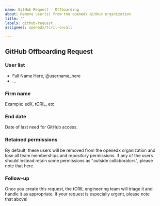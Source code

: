 ```yaml
---
name: GitHub Request - Offboarding
about: Remove user(s) from the openedx GitHub organization
title: ''
labels: github-request
assignees: openedx/tcril-oncall

---
```


## GitHub Offboarding Request

### User list

* Full Name Here, @username_here
* ...

### Firm name

Example: edX, tCRIL, etc

### End date

Date of last need for GitHub access.

### Retained permissions

By default, these users will be removed from the openedx organization and lose all team memberships and repository permissions. If any of the users should instead retain some permissions as "outside collaborators", please note that here.

### Follow-up

Once you create this request, the tCRIL engineering team will triage it and handle it as appropriate. If your request is especially urgent, please note that above!
